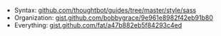 * Syntax: [github.com/thoughtbot/guides/tree/master/style/sass](https://github.com/thoughtbot/guides/tree/master/style/sass)
* Organization: [gist.github.com/bobbygrace/9e961e8982f42eb91b80](https://gist.github.com/bobbygrace/9e961e8982f42eb91b80)
* Everything: [gist.github.com/fat/a47b882eb5f84293c4ed](https://gist.github.com/fat/a47b882eb5f84293c4ed)
